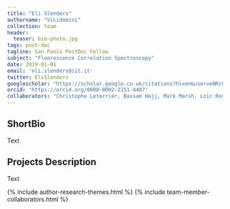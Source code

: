 ```yaml
---
title: "Eli Slenders"
authorname: "Vicidomini"
collection: team
header:
  teaser: bio-photo.jpg
tags: post-doc
tagline: San Paolo PostDoc Fellow
subject: "Fluorescence Correlation Spectroscopy"
date: 2019-01-01
email: 'eli.slenders@iit.it'
twitter: EliSlenders
googlescholar: "https://scholar.google.co.uk/citations?hl=en&user=eNRcCNEAAAAJ"
orcid: "https://orcid.org/0000-0002-2151-4487"
collaborators: "Christophe Leterrier, Bassam Hajj, Mark Marsh, Loïc Royer, Joe Grove"
---
```


<h2>ShortBio</h2>
Text

<h2>Projects Description</h2>
Text

{% include author-research-themes.html %}
{% include team-member-collaborators.html %}
<!---{% include publication-list.html %}--->
